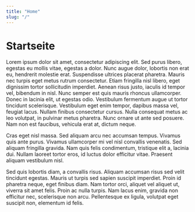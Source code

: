 ```yaml
---
title: "Home"
slug: "/"
---
```


# Startseite

Lorem ipsum dolor sit amet, consectetur adipiscing elit. Sed purus libero, egestas eu mollis vitae, egestas a dolor.
Nunc augue dolor, lobortis non erat eu, hendrerit molestie erat. Suspendisse ultrices placerat pharetra. Mauris nec
turpis eget metus rutrum consectetur. Etiam fringilla nisl libero, eget dignissim tortor sollicitudin imperdiet. Aenean
risus justo, iaculis id tempor vel, bibendum in nisl. Nunc semper est quis mauris rhoncus ullamcorper. Donec in lacinia
elit, ut egestas odio. Vestibulum fermentum augue ut tortor tincidunt scelerisque. Vestibulum eget enim tempor, dapibus
massa vel, feugiat lacus. Nullam finibus consectetur cursus. Nulla consequat metus ac leo volutpat, in pulvinar metus
pharetra. Nunc ornare ut ante sed posuere. Nam non est faucibus, vehicula erat at, dictum neque.

Cras eget nisl massa. Sed aliquam arcu nec accumsan tempus. Vivamus quis ante purus. Vivamus ullamcorper mi vel nisl
convallis venenatis. Sed aliquam fringilla gravida. Nam quis felis condimentum, tristique elit a, lacinia dui. Nullam
laoreet tortor eros, id luctus dolor efficitur vitae. Praesent aliquam vestibulum nisl.

Sed quis lobortis diam, a convallis risus. Aliquam accumsan risus sed velit tincidunt egestas. Mauris ut turpis sed
sapien suscipit imperdiet. Proin id pharetra neque, eget finibus diam. Nam tortor orci, aliquet vel aliquet ut, viverra
sit amet felis. Proin ac nulla turpis. Nam lacus enim, gravida non efficitur nec, scelerisque non arcu. Pellentesque ex
ligula, volutpat eget suscipit non, elementum id felis.
